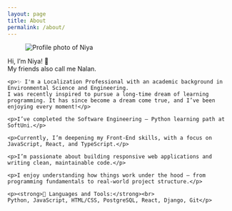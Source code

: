 ```yaml
---
layout: page
title: About
permalink: /about/
---
```


<section class="section-about">
  <figure>
    <img src="{{ site.baseurl }}/assets/images/profile.jpeg" alt="Profile photo of Niya"/>
  </figure>

  <div>
    <p>Hi, I’m Niya! 👋<br>
    My friends also call me Nalan.</p>

    <p>✨ I'm a Localization Professional with an academic background in Environmental Science and Engineering.
    I was recently inspired to pursue a long-time dream of learning programming. It has since become a dream come true, and I’ve been enjoying every moment!</p>

    <p>I’ve completed the Software Engineering – Python learning path at SoftUni.</p>

    <p>Currently, I’m deepening my Front-End skills, with a focus on JavaScript, React, and TypeScript.</p>

    <p>I’m passionate about building responsive web applications and writing clean, maintainable code.</p>

    <p>I enjoy understanding how things work under the hood — from programming fundamentals to real-world project structure.</p>

    <p><strong>🧰 Languages and Tools:</strong><br>
    Python, JavaScript, HTML/CSS, PostgreSQL, React, Django, Git</p>
  </div>
</section>
